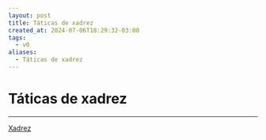 ```yaml
---
layout: post
title: Táticas de xadrez
created_at: 2024-07-06T18:29:32-03:00
tags:
  - v0
aliases:
  - Táticas de xadrez
---
```

# Táticas de xadrez
----

[Xadrez](api/2024/07/06/2024-07-06-Xadrez.md)